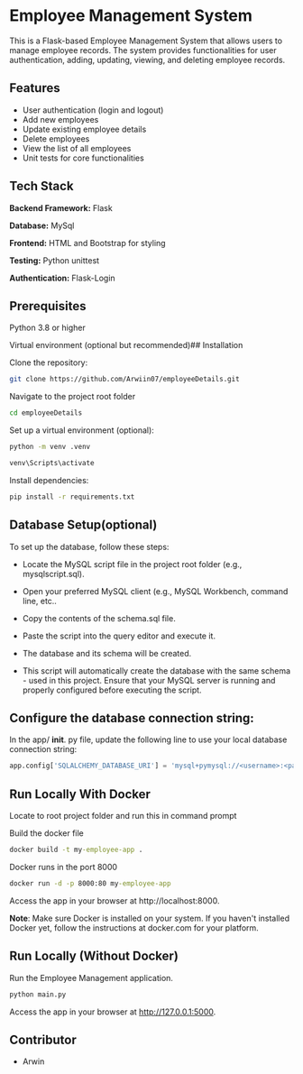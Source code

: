 
# Employee Management System


This is a Flask-based Employee Management System that allows users to manage employee records. The system provides functionalities for user authentication, adding, updating, viewing, and deleting employee records.


## Features

- User authentication (login and logout)
- Add new employees
- Update existing employee details
- Delete employees
- View the list of all employees
- Unit tests for core functionalities



## Tech Stack

**Backend Framework:** Flask

**Database:** MySql

**Frontend:** HTML and Bootstrap for styling

**Testing:** Python unittest

**Authentication:** Flask-Login

## Prerequisites
Python 3.8 or higher

Virtual environment (optional but recommended)## Installation

Clone the repository:

```bash
git clone https://github.com/Arwiin07/employeeDetails.git

```
Navigate to the project root folder
```bash
cd employeeDetails

```

Set up a virtual environment (optional):
```bash
python -m venv .venv
```
```bash
venv\Scripts\activate
```
Install dependencies:
```bash
pip install -r requirements.txt
```
## Database Setup(optional)
To set up the database, follow these steps:

- Locate the MySQL script file in the project root folder (e.g., mysqlscript.sql).

- Open your preferred MySQL client (e.g., MySQL Workbench, command line, etc..
- Copy the contents of the schema.sql file.
- Paste the script into the query editor and execute it.
- The database and its schema will be created.
- This script will automatically create the database with the same schema -   used in this project. Ensure that your MySQL server is running and properly configured before executing the script.

## Configure the database connection string:

In the app/ __init__. py file, update the following line to use your local database connection string:

```python
app.config['SQLALCHEMY_DATABASE_URI'] = 'mysql+pymysql://<username>:<password>@<hostname>/employee_db'
```

## Run Locally With Docker


Locate to root project folder and run this in command prompt

Build the docker file
```cmd
docker build -t my-employee-app .
```
Docker runs in the port 8000
```cmd
docker run -d -p 8000:80 my-employee-app
```
Access the app in your browser at http://localhost:8000.


__Note__: Make sure Docker is installed on your system. If you haven't installed Docker yet, follow the instructions at docker.com for your platform.
## Run Locally (Without Docker)
Run the Employee Management application.

```python
python main.py
```

Access the app in your browser at http://127.0.0.1:5000.
## Contributor

- Arwin

